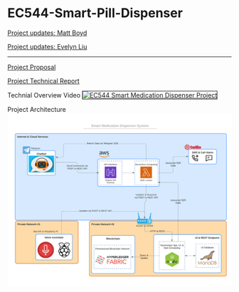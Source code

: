 # EC544-Smart-Pill-Dispenser

[Project updates: Matt Boyd](mattboyd.md)

[Project updates: Evelyn Liu](evelynprogress.md)

---

[Project Proposal](EC%20544%20Poject%20Proposal.pdf)

[Project Technical Report](EC544_Technical_Report.pdf)

Technial Overview Video
<a href="http://www.youtube.com/watch?feature=player_embedded&v=NhOMKpnSwPI
" target="_blank"><img src="http://img.youtube.com/vi/NhOMKpnSwPI/0.jpg" 
alt="EC544 Smart Medication Dispenser Project" width="640" height="480" border="1" /></a>

Project Architecture
![Project Architecture](images/EC544_Smart_Medication_Dispenser_Systems.png "Project Architecture")
